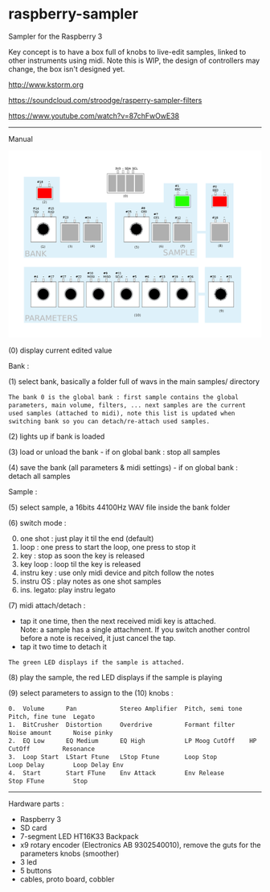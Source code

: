 # raspberry-sampler
Sampler for the Raspberry 3 

Key concept is to have a box full of knobs to live-edit samples, linked to other instruments using midi. 
Note this is WIP, the design of controllers may change, the box isn't designed yet. 


http://www.kstorm.org

https://soundcloud.com/stroodge/rasperry-sampler-filters

https://www.youtube.com/watch?v=87chFwOwE38


-----------------------------------

Manual 


![alt text](https://raw.githubusercontent.com/skarab/raspberry-sampler/master/schema.png)
 
(0) display current edited value 
 
Bank : 

(1) select bank, basically a folder full of wavs in the main samples/ directory 

    The bank 0 is the global bank : first sample contains the global parameters, main volume, filters, ... next samples are the current used samples (attached to midi), note this list is updated when switching bank so you can detach/re-attach used samples.

(2) lights up if bank is loaded 

(3) load or unload the bank - if on global bank : stop all samples 

(4) save the bank (all parameters & midi settings) - if on global bank : detach all samples 
 

Sample : 

(5) select sample, a 16bits 44100Hz WAV file inside the bank folder 

(6) switch mode : 
   
   0. one shot   : just play it til the end (default) 
   1. loop       : one press to start the loop, one press to stop it 
   2. key        : stop as soon the key is released 
   3. key loop   : loop til the key is released 
   4. instru key : use only midi device and pitch follow the notes 
   5. instru OS  : play notes as one shot samples 
   6. ins. legato: play instru legato 

(7) midi attach/detach : 
   - tap it one time, then the next received midi key is attached.  
     Note: a sample has a single attachment. 
     If you switch another control before a note is received, it just cancel the tap. 
   - tap it two time to detach it 

    The green LED displays if the sample is attached.

(8) play the sample, the red LED displays if the sample is playing 
 
(9) select parameters to assign to the (10) knobs : 
 
    0.  Volume      Pan            Stereo Amplifier  Pitch, semi tone  Pitch, fine tune  Legato
    1.  BitCrusher  Distortion     Overdrive         Formant filter    Noise amount      Noise pinky
    2.  EQ Low      EQ Medium      EQ High           LP Moog CutOff    HP CutOff         Resonance
    3.  Loop Start  LStart Ftune   LStop Ftune       Loop Stop         Loop Delay        Loop Delay Env
    4.  Start       Start FTune    Env Attack        Env Release       Stop FTune        Stop
 
 
-----------------------------------
 
Hardware parts : 
 - Raspberry 3 
 - SD card 
 - 7-segment LED HT16K33 Backpack 
 - x9 rotary encoder (Electronics AB 9302540010), remove the guts for the parameters knobs (smoother) 
 - 3 led 
 - 5 buttons 
 - cables, proto board, cobbler 
 

